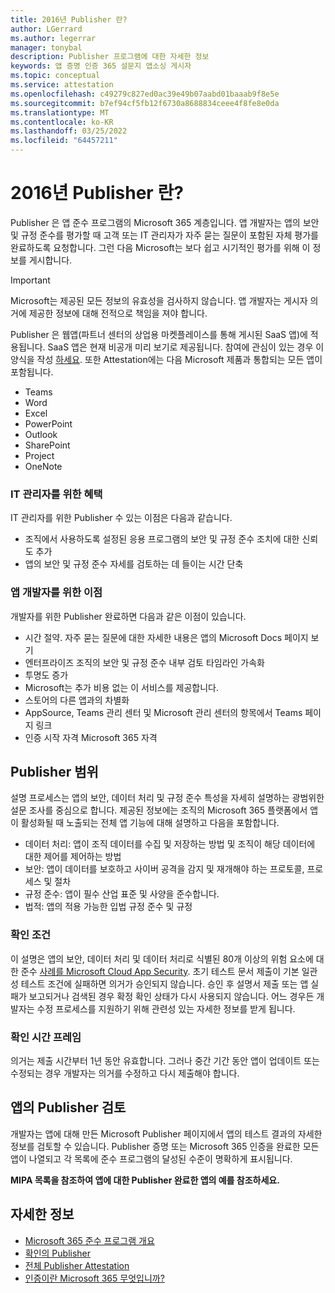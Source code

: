 ```yaml
---
title: 2016년 Publisher 란?
author: LGerrard
ms.author: legerrar
manager: tonybal
description: Publisher 프로그램에 대한 자세한 정보
keywords: 앱 증명 인증 365 설문지 앱소싱 게시자
ms.topic: conceptual
ms.service: attestation
ms.openlocfilehash: c49279c827ed0ac39e49b07aabd01baaab9f8e5e
ms.sourcegitcommit: b7ef94cf5fb12f6730a8688834ceee4f8fe8e0da
ms.translationtype: MT
ms.contentlocale: ko-KR
ms.lasthandoff: 03/25/2022
ms.locfileid: "64457211"
---
```

# <a name="what-is-publisher-attestation"></a>2016년 Publisher 란?

Publisher 은 앱 준수 프로그램의 Microsoft 365 계층입니다. 앱 개발자는 앱의 보안 및 규정 준수를 평가할 때 고객 또는 IT 관리자가 자주 묻는 질문이 포함된 자체 평가를 완료하도록 요청합니다. 그런 다음 Microsoft는 보다 쉽고 시기적인 평가를 위해 이 정보를 게시합니다.

> [!IMPORTANT]
> Microsoft는 제공된 모든 정보의 유효성을 검사하지 않습니다. 앱 개발자는 게시자 의거에 제공한 정보에 대해 전적으로 책임을 져야 합니다. 

Publisher 은 웹앱(파트너 센터의 상업용 마켓플레이스를 통해 게시된 SaaS 앱)에 적용됩니다. SaaS 앱은 현재 비공개 미리 보기로 제공됩니다. 참여에 관심이 있는 경우 이 양식을 작성 [하세요](https://customervoice.microsoft.com/Pages/ResponsePage.aspx?id=v4j5cvGGr0GRqy180BHbR4cf3qxCU_RNtqjCSalFdSFUNDMzTVJKR0wzTEJRSFJVSk9OQUlOV0RJSyQlQCN0PWcu). 또한  Attestation에는 다음 Microsoft 제품과 통합되는 모든 앱이 포함됩니다.

- Teams
- Word
- Excel
- PowerPoint 
- Outlook
- SharePoint
- Project
- OneNote

### <a name="benefits-for-it-admins"></a>IT 관리자를 위한 혜택
IT 관리자를 위한 Publisher 수 있는 이점은 다음과 같습니다.
-   조직에서 사용하도록 설정된 응용 프로그램의 보안 및 규정 준수 조치에 대한 신뢰도 추가
-   앱의 보안 및 규정 준수 자세를 검토하는 데 들이는 시간 단축

### <a name="benefits-for-app-developers"></a>앱 개발자를 위한 이점 
개발자를 위한 Publisher 완료하면 다음과 같은 이점이 있습니다. 
-   시간 절약. 자주 묻는 질문에 대한 자세한 내용은 앱의 Microsoft Docs 페이지 보기
-   엔터프라이즈 조직의 보안 및 규정 준수 내부 검토 타임라인 가속화
-   투명도 증가
- Microsoft는 추가 비용 없는 이 서비스를 제공합니다.
-   스토어의 다른 앱과의 차별화
-   AppSource, Teams 관리 센터 및 Microsoft 관리 센터의 항목에서 Teams 페이지 링크
-   인증 시작 자격 Microsoft 365 자격


## <a name="publisher-attestation-scope"></a>Publisher 범위

설명 프로세스는 앱의 보안, 데이터 처리 및 규정 준수 특성을 자세히 설명하는 광범위한 설문 조사를 중심으로 합니다. 제공된 정보에는 조직의 Microsoft 365 플랫폼에서 앱이 활성화될 때 노출되는 전체 앱 기능에 대해 설명하고 다음을 포함합니다.

- 데이터 처리: 앱이 조직 데이터를 수집 및 저장하는 방법 및 조직이 해당 데이터에 대한 제어를 제어하는 방법
- 보안: 앱이 데이터를 보호하고 사이버 공격을 감지 및 재개해야 하는 프로토콜, 프로세스 및 절차
- 규정 준수: 앱이 필수 산업 표준 및 사양을 준수합니다.
- 법적: 앱의 적용 가능한 입법 규정 준수 및 규정

### <a name="confirmation-criteria"></a>확인 조건

이 설명은 앱의 보안, 데이터 처리 및 데이터 처리로 식별된 80개 이상의 위험 요소에 대한 준수 [사례를 Microsoft Cloud App Security](https://www.microsoft.com/microsoft-365/enterprise-mobility-security/cloud-app-security). 초기 테스트 문서 제출이 기본 일관성 테스트 조건에 실패하면 의거가 승인되지 않습니다. 승인 후 설명서 제출 또는 앱 실패가 보고되거나 검색된 경우 확정 확인 상태가 다시 사용되지 않습니다. 어느 경우든 개발자는 수정 프로세스를 지원하기 위해 관련성 있는 자세한 정보를 받게 됩니다.

### <a name="confirmation-time-frame"></a>확인 시간 프레임

의거는 제출 시간부터 1년 동안 유효합니다. 그러나 중간 기간 동안 앱이 업데이트 또는 수정되는 경우 개발자는 의거를 수정하고 다시 제출해야 합니다.

## <a name="reviewing-an-apps-publisher-attestation"></a>앱의 Publisher 검토

개발자는 앱에 대해 만든 Microsoft Publisher 페이지에서 앱의 테스트 결과의 자세한 정보를 검토할 수 있습니다. Publisher 증명 또는 Microsoft 365 인증을 완료한 모든 앱이 나열되고 각 목록에 준수 프로그램의 달성된 수준이 명확하게 표시됩니다.

**MIPA [](https://docs.microsoft.com/microsoft-365-app-certification/teams/iglobe-mipa-your-personal-assistant?pivots=mcas) 목록을 참조하여 앱에 대한 Publisher 완료한 앱의 예를 참조하세요.** 

## <a name="learn-more"></a>자세한 정보

* [Microsoft 365 준수 프로그램 개요](~/overview.md)
* [확인의 Publisher](https://docs.microsoft.com/azure/active-directory/develop/publisher-verification-overview)
* [전체 Publisher  Attestation](~/docs/attestation.md)  
* [인증이란 Microsoft 365 무엇입니까?](~/docs/enterprise-app-certification-guide.md)
